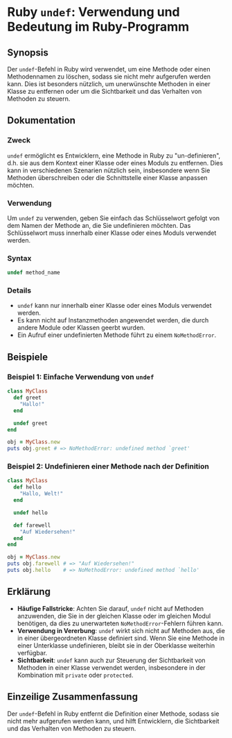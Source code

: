 <!--
Meta Description: # Ruby `undef`: Verwendung und Bedeutung im Ruby-Programm ## Synopsis Der `undef`-Befehl in Ruby wird verwendet, um eine Methode oder einen Methodenna...
Meta Keywords: undef, einer, sie, oder, ruby
-->

# Ruby `undef`: Verwendung und Bedeutung im Ruby-Programm

## Synopsis
Der `undef`-Befehl in Ruby wird verwendet, um eine Methode oder einen Methodennamen zu löschen, sodass sie nicht mehr aufgerufen werden kann. Dies ist besonders nützlich, um unerwünschte Methoden in einer Klasse zu entfernen oder um die Sichtbarkeit und das Verhalten von Methoden zu steuern.

## Dokumentation
### Zweck
`undef` ermöglicht es Entwicklern, eine Methode in Ruby zu "un-definieren", d.h. sie aus dem Kontext einer Klasse oder eines Moduls zu entfernen. Dies kann in verschiedenen Szenarien nützlich sein, insbesondere wenn Sie Methoden überschreiben oder die Schnittstelle einer Klasse anpassen möchten.

### Verwendung
Um `undef` zu verwenden, geben Sie einfach das Schlüsselwort gefolgt von dem Namen der Methode an, die Sie undefinieren möchten. Das Schlüsselwort muss innerhalb einer Klasse oder eines Moduls verwendet werden.

### Syntax
```ruby
undef method_name
```

### Details
- `undef` kann nur innerhalb einer Klasse oder eines Moduls verwendet werden.
- Es kann nicht auf Instanzmethoden angewendet werden, die durch andere Module oder Klassen geerbt wurden.
- Ein Aufruf einer undefinierten Methode führt zu einem `NoMethodError`.

## Beispiele
### Beispiel 1: Einfache Verwendung von `undef`
```ruby
class MyClass
  def greet
    "Hallo!"
  end

  undef greet
end

obj = MyClass.new
puts obj.greet # => NoMethodError: undefined method `greet'
```

### Beispiel 2: Undefinieren einer Methode nach der Definition
```ruby
class MyClass
  def hello
    "Hallo, Welt!"
  end

  undef hello

  def farewell
    "Auf Wiedersehen!"
  end
end

obj = MyClass.new
puts obj.farewell # => "Auf Wiedersehen!"
puts obj.hello    # => NoMethodError: undefined method `hello'
```

## Erklärung
- **Häufige Fallstricke**: Achten Sie darauf, `undef` nicht auf Methoden anzuwenden, die Sie in der gleichen Klasse oder im gleichen Modul benötigen, da dies zu unerwarteten `NoMethodError`-Fehlern führen kann.
- **Verwendung in Vererbung**: `undef` wirkt sich nicht auf Methoden aus, die in einer übergeordneten Klasse definiert sind. Wenn Sie eine Methode in einer Unterklasse undefinieren, bleibt sie in der Oberklasse weiterhin verfügbar.
- **Sichtbarkeit**: `undef` kann auch zur Steuerung der Sichtbarkeit von Methoden in einer Klasse verwendet werden, insbesondere in der Kombination mit `private` oder `protected`.

## Einzeilige Zusammenfassung
Der `undef`-Befehl in Ruby entfernt die Definition einer Methode, sodass sie nicht mehr aufgerufen werden kann, und hilft Entwicklern, die Sichtbarkeit und das Verhalten von Methoden zu steuern.